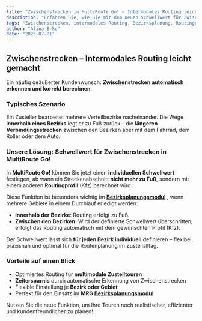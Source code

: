 ```yaml
---
title: "Zwischenstrecken in MultiRoute Go! – Intermodales Routing leicht gemacht"
description: "Erfahren Sie, wie Sie mit dem neuen Schwellwert für Zwischenstrecken in MultiRoute Go! verschiedene Verkehrsmittel für unterschiedliche Streckenabschnitte automatisch berücksichtigen können – ideal für die Bezirksplanung mit mehreren Gebieten."
tags: "Zwischenstrecken, intermodales Routing, Bezirksplanung, Routingprofil, Schwellwert"
author: "Alina Erke"
date: "2025-07-21"
---
```


## Zwischenstrecken – Intermodales Routing leicht gemacht

Ein häufig geäußerter Kundenwunsch: **Zwischenstrecken automatisch erkennen und korrekt berechnen**.

### Typisches Szenario
Ein Zusteller bearbeitet mehrere Verteilbezirke nacheinander. Die Wege **innerhalb eines Bezirks** legt er zu Fuß zurück – die **längeren Verbindungsstrecken** zwischen den Bezirken aber mit dem Fahrrad, dem Roller oder dem Auto.

### Unsere Lösung: Schwellwert für Zwischenstrecken in MultiRoute Go!
In **MultiRoute Go!** können Sie jetzt einen **individuellen Schwellwert** festlegen, ab wann ein Streckenabschnitt **nicht mehr zu Fuß**, sondern mit einem anderen **Routingprofil** (Kfz) berechnet wird.

Diese Funktion ist besonders wichtig im **[Bezirksplanungsmodul](https://go.multiroute.de/handbuch/zusatzmodule/#bezirksplanung)** , wenn mehrere Gebiete in einem Durchlauf erledigt werden:

- **Innerhalb der Bezirke**: Routing erfolgt zu Fuß.
- **Zwischen den Bezirken**: Wird der definierte Schwellwert überschritten, erfolgt das Routing automatisch mit dem gewünschten Profil (Kfz).

Der Schwellwert lässt sich **für jeden Bezirk individuell** definieren – flexibel, praxisnah und optimal für die Routenplanung im Zustellalltag.

### Vorteile auf einen Blick
- Optimiertes Routing für **multimodale Zustelltouren**
- **Zeitersparnis** durch automatische Erkennung von Zwischenstrecken
- Flexible Einstellung je **Bezirk oder Gebiet**
- Perfekt für den Einsatz im **MRG [Bezirksplanungsmodul](https://go.multiroute.de/handbuch/zusatzmodule/#bezirksplanung)**

Nutzen Sie die neue Funktion, um Ihre Touren noch realistischer, effizienter und kundenfreundlicher zu planen!
